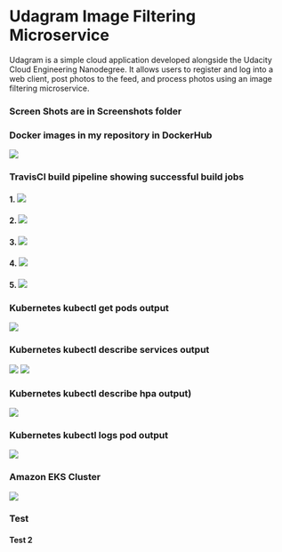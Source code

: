 # Udagram Image Filtering Microservice

Udagram is a simple cloud application developed alongside the Udacity Cloud Engineering Nanodegree. It allows users to register and log into a web client, post photos to the feed, and process photos using an image filtering microservice.


### Screen Shots are in Screenshots folder

### Docker images in my repository in DockerHub
![](./Screenshots/docker_hub_repo.png)


### TravisCI build pipeline showing successful build jobs

#### 1. ![](./Screenshots/travis_api_feed.PNG)

#### 2. ![](./Screenshots/travis_api_feed_2.png)

#### 3. ![](./Screenshots/travis_api_user.png)

#### 4. ![](./Screenshots/travis_frontend.png)

#### 5. ![](./Screenshots/travis_api_reverse_proxy.png)


### Kubernetes kubectl get pods output
![](./Screenshots/podsDeployed.png)


### Kubernetes kubectl describe services output
![](./Screenshots/describeServices.PNG)
![](./Screenshots/describeServices2.PNG)


### Kubernetes kubectl describe hpa output)
![](./Screenshots/describe_hpa.PNG)


### Kubernetes kubectl logs pod output
![](./Screenshots/kubectl_logs.PNG)


### Amazon EKS Cluster
![](./Screenshots/eks_cluster.png)

### Test
#### Test 2




